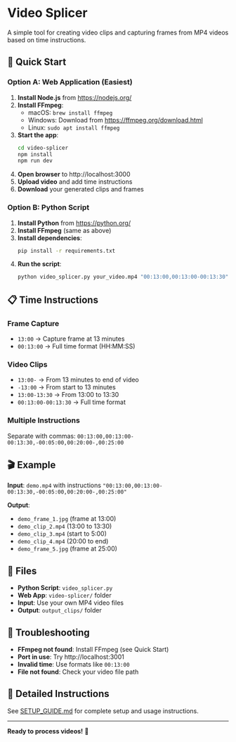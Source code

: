 # Video Splicer

A simple tool for creating video clips and capturing frames from MP4 videos based on time instructions.

## 🚀 Quick Start

### **Option A: Web Application (Easiest)**

1. **Install Node.js** from https://nodejs.org/
2. **Install FFmpeg**:
   - macOS: `brew install ffmpeg`
   - Windows: Download from https://ffmpeg.org/download.html
   - Linux: `sudo apt install ffmpeg`
3. **Start the app**:
   ```bash
   cd video-splicer
   npm install
   npm run dev
   ```
4. **Open browser** to http://localhost:3000
5. **Upload video** and add time instructions
6. **Download** your generated clips and frames

### **Option B: Python Script**

1. **Install Python** from https://python.org/
2. **Install FFmpeg** (same as above)
3. **Install dependencies**:
   ```bash
   pip install -r requirements.txt
   ```
4. **Run the script**:
   ```bash
   python video_splicer.py your_video.mp4 "00:13:00,00:13:00-00:13:30"
   ```

## 📋 Time Instructions

### **Frame Capture**
- `13:00` → Capture frame at 13 minutes
- `00:13:00` → Full time format (HH:MM:SS)

### **Video Clips**
- `13:00-` → From 13 minutes to end of video
- `-13:00` → From start to 13 minutes
- `13:00-13:30` → From 13:00 to 13:30
- `00:13:00-00:13:30` → Full time format

### **Multiple Instructions**
Separate with commas: `00:13:00,00:13:00-00:13:30,-00:05:00,00:20:00-,00:25:00`

## 🎬 Example

**Input**: `demo.mp4` with instructions `"00:13:00,00:13:00-00:13:30,-00:05:00,00:20:00-,00:25:00"`

**Output**:
- `demo_frame_1.jpg` (frame at 13:00)
- `demo_clip_2.mp4` (13:00 to 13:30)
- `demo_clip_3.mp4` (start to 5:00)
- `demo_clip_4.mp4` (20:00 to end)
- `demo_frame_5.jpg` (frame at 25:00)

## 📁 Files

- **Python Script**: `video_splicer.py`
- **Web App**: `video-splicer/` folder
- **Input**: Use your own MP4 video files
- **Output**: `output_clips/` folder

## 🔧 Troubleshooting

- **FFmpeg not found**: Install FFmpeg (see Quick Start)
- **Port in use**: Try http://localhost:3001
- **Invalid time**: Use formats like `00:13:00`
- **File not found**: Check your video file path

## 📖 Detailed Instructions

See [SETUP_GUIDE.md](SETUP_GUIDE.md) for complete setup and usage instructions.

---

**Ready to process videos!** 🎉